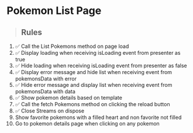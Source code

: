 # Pokemon List Page

> ## Rules
1. ✅ Call the List Pokemons method on page load
2. ✅ Display loading when receiving isLoading event from presenter as true
3. ✅ Hide loading when receiving isLoading event from presenter as false
4. ✅ Display error message and hide list when receiving event from pokemonsData with error
5. ✅ Hide error message and display list when receiving event from pokemonsData with data
6. ✅ Show pokemon details based on template
7. ✅ Call the fetch Pokemons method on clicking the reload button
8. ✅ Close Streams on dispose
8. Show favorite pokemons with a filled heart and non favorite not filled
9. Go to pokemon details page when clicking on any pokemon